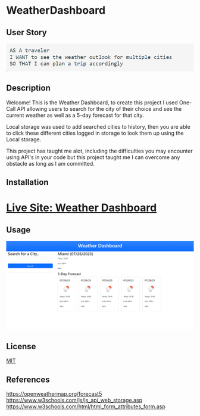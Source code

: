 # WeatherDashboard
 
## User Story
![Screenshot of User Story](./Assets/Screenshot%202023-07-27%20111726.png) 

## Description 
Welcome! This is the Weather Dashboard, to create this project I used One-Call API allowing users to search for the city of their choice and see the current weather as well as a 5-day forecast for that city.

Local storage was used to add searched cities to history, then you are able to click these different cities logged in storage to look them up using the Local storage.

This project has taught me alot, including the difficulties you may encounter using API's in your code but this project taught me I can overcome any obstacle as long as I am committed.

## Installation 

# <a href="https://ambitiousflo.github.io/WeatherDashboard/">Live Site: Weather Dashboard</a>

## Usage 
 ![Screenshot of the Weather Dashboard](./Assets/Screenshot%202023-07-27%20111513.png) 


## License

[MIT](https://github.com/git/git-scm.com/blob/main/MIT-LICENSE.txt)


## References
https://openweathermap.org/forecast5
https://www.w3schools.com/js/js_api_web_storage.asp
https://www.w3schools.com/html/html_form_attributes_form.asp